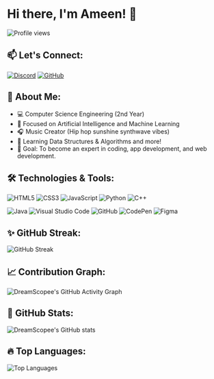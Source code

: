 # Hi there, I'm Ameen! 👋

![Profile views](https://visitor-badge.laobi.icu/badge?page_id=DreamScopee.DreamScopee)

## 📫 Let's Connect:
[![Discord](https://img.shields.io/badge/-Discord-7289DA?style=flat-square&logo=discord&logoColor=white)](https://discord.com/users/amxxn.)
[![GitHub](https://img.shields.io/badge/-GitHub-333333?style=flat-square&logo=github&logoColor=white)](https://github.com/DreamScopee)

## 🔭 About Me:
- 💻 Computer Science Engineering (2nd Year)
- 🤖 Focused on Artificial Intelligence and Machine Learning
- 🎧 Music Creator (Hip hop sunshine synthwave vibes)
- 🌱 Learning Data Structures & Algorithms and more!
- 🎯 Goal: To become an expert in coding, app development, and web development.

## 🛠️ Technologies & Tools:

<!-- Line 1 -->
![HTML5](https://img.shields.io/badge/HTML5-000000?style=for-the-badge&logo=html5&logoColor=white&labelColor=E34F26)
![CSS3](https://img.shields.io/badge/CSS3-000000?style=for-the-badge&logo=css3&logoColor=white&labelColor=1572B6)
![JavaScript](https://img.shields.io/badge/JavaScript-000000?style=for-the-badge&logo=javascript&logoColor=black&labelColor=F7DF1E)
![Python](https://img.shields.io/badge/Python-000000?style=for-the-badge&logo=python&logoColor=white&labelColor=3776AB)
![C++](https://img.shields.io/badge/C%2B%2B-000000?style=for-the-badge&logo=cplusplus&logoColor=white&labelColor=00599C)

<!-- Line 2 -->
![Java](https://img.shields.io/badge/Java-000000?style=for-the-badge&logo=java&logoColor=white&labelColor=007396)
![Visual Studio Code](https://img.shields.io/badge/Visual%20Studio%20Code-000000?style=for-the-badge&logo=visual-studio-code&logoColor=white&labelColor=007ACC)
![GitHub](https://img.shields.io/badge/GitHub-000000?style=for-the-badge&logo=github&logoColor=white&labelColor=333333)
![CodePen](https://img.shields.io/badge/CodePen-000000?style=for-the-badge&logo=codepen&logoColor=white&labelColor=000000)
![Figma](https://img.shields.io/badge/Figma-000000?style=for-the-badge&logo=figma&logoColor=white&labelColor=F24E1E)

<!-- Add more lines if needed -->


## ✨ GitHub Streak:
![GitHub Streak](https://github-readme-streak-stats.herokuapp.com/?user=DreamScopee&theme=radical)

## 📈 Contribution Graph:
![DreamScopee's GitHub Activity Graph](https://github-readme-activity-graph.vercel.app/graph?username=DreamScopee&theme=radical)

## 🚀 GitHub Stats:
![DreamScopee's GitHub stats](https://github-readme-stats.vercel.app/api?username=DreamScopee&show_icons=true&theme=radical)

## 🔥 Top Languages:
![Top Languages](https://github-readme-stats.vercel.app/api/top-langs/?username=DreamScopee&layout=compact&theme=radical)

